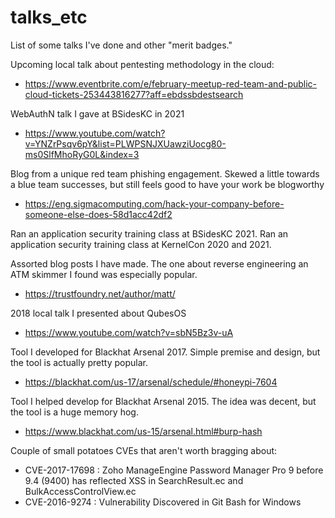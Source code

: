 # talks_etc
List of some talks I've done and other "merit badges."

Upcoming local talk about pentesting methodology in the cloud:
* https://www.eventbrite.com/e/february-meetup-red-team-and-public-cloud-tickets-253443816277?aff=ebdssbdestsearch

WebAuthN talk I gave at BSidesKC in 2021
* https://www.youtube.com/watch?v=YNZrPsqv6pY&list=PLWPSNJXUawziUocg80-ms0SlfMhoRyG0L&index=3

Blog from a unique red team phishing engagement. Skewed a little towards a blue team successes, but still feels good to have your work be blogworthy
* https://eng.sigmacomputing.com/hack-your-company-before-someone-else-does-58d1acc42df2

Ran an application security training class at BSidesKC 2021.
Ran an application security training class at KernelCon 2020 and 2021.

Assorted blog posts I have made. The one about reverse engineering an ATM skimmer I found was especially popular.
* https://trustfoundry.net/author/matt/

2018 local talk I presented about QubesOS
* https://www.youtube.com/watch?v=sbN5Bz3v-uA

Tool I developed for Blackhat Arsenal 2017. Simple premise and design, but the tool is actually pretty popular.
* https://blackhat.com/us-17/arsenal/schedule/#honeypi-7604

Tool I helped develop for Blackhat Arsenal 2015. The idea was decent, but the tool is a huge memory hog.
* https://www.blackhat.com/us-15/arsenal.html#burp-hash

Couple of small potatoes CVEs that aren't worth bragging about:
* CVE-2017-17698 : Zoho ManageEngine Password Manager Pro 9 before 9.4 (9400) has reflected XSS in SearchResult.ec and BulkAccessControlView.ec
* CVE-2016-9274  : Vulnerability Discovered in Git Bash for Windows
